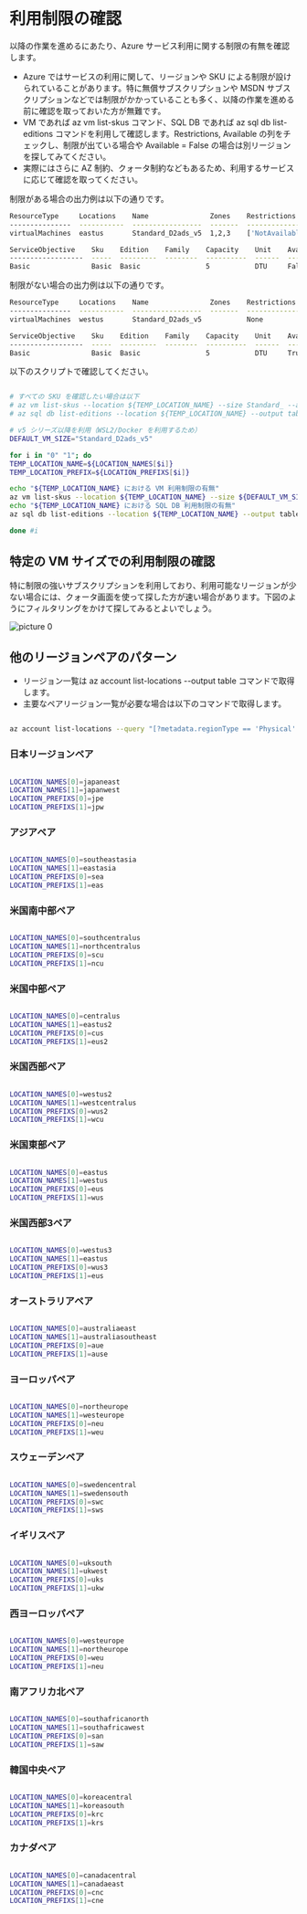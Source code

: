 # 利用制限の確認

以降の作業を進めるにあたり、Azure サービス利用に関する制限の有無を確認します。

- Azure ではサービスの利用に関して、リージョンや SKU による制限が設けられていることがあります。特に無償サブスクリプションや MSDN サブスクリプションなどでは制限がかかっていることも多く、以降の作業を進める前に確認を取っておいた方が無難です。
- VM であれば az vm list-skus コマンド、SQL DB であれば az sql db list-editions コマンドを利用して確認します。Restrictions, Available の列をチェックし、制限が出ている場合や Available = False の場合は別リージョンを探してみてください。
- 実際にはさらに AZ 制約、クォータ制約などもあるため、利用するサービスに応じて確認を取ってください。

制限がある場合の出力例は以下の通りです。

```bash
ResourceType     Locations    Name               Zones    Restrictions
---------------  -----------  -----------------  -------  ----------------------------------------------------------------------------------------------------------------------------------------------
virtualMachines  eastus       Standard_D2ads_v5  1,2,3    ['NotAvailableForSubscription, type: Location, locations: eastus', 'NotAvailableForSubscription, type: Zone, locations: eastus, zones: 1,2,3']

ServiceObjective    Sku    Edition    Family    Capacity    Unit    Available
------------------  -----  ---------  --------  ----------  ------  -----------
Basic               Basic  Basic                5           DTU     False
```

制限がない場合の出力例は以下の通りです。

```bash
ResourceType     Locations    Name               Zones    Restrictions
---------------  -----------  -----------------  -------  --------------
virtualMachines  westus       Standard_D2ads_v5           None

ServiceObjective    Sku    Edition    Family    Capacity    Unit    Available
------------------  -----  ---------  --------  ----------  ------  -----------
Basic               Basic  Basic                5           DTU     True
```

以下のスクリプトで確認してください。

``` bash

# すべての SKU を確認したい場合は以下
# az vm list-skus --location ${TEMP_LOCATION_NAME} --size Standard_ --all --output table
# az sql db list-editions --location ${TEMP_LOCATION_NAME} --output table

# v5 シリーズ以降を利用（WSL2/Docker を利用するため）
DEFAULT_VM_SIZE="Standard_D2ads_v5"

for i in "0" "1"; do
TEMP_LOCATION_NAME=${LOCATION_NAMES[$i]}
TEMP_LOCATION_PREFIX=${LOCATION_PREFIXS[$i]}

echo "${TEMP_LOCATION_NAME} における VM 利用制限の有無"
az vm list-skus --location ${TEMP_LOCATION_NAME} --size ${DEFAULT_VM_SIZE} --all --output table
echo "${TEMP_LOCATION_NAME} における SQL DB 利用制限の有無"
az sql db list-editions --location ${TEMP_LOCATION_NAME} --output table --subscription ${SUBSCRIPTION_ID_MGMT} --edition "Basic"

done #i

```

## 特定の VM サイズでの利用制限の確認

特に制限の強いサブスクリプションを利用しており、利用可能なリージョンが少ない場合には、クォータ画面を使って探した方が速い場合があります。下図のようにフィルタリングをかけて探してみるとよいでしょう。

![picture 0](./images/28b39cdee599c25d9b6c511ade87efaabf1124ebef6a39552ed6876952431fc1.png)  

## 他のリージョンペアのパターン

- リージョン一覧は az account list-locations --output table コマンドで取得します。
- 主要なペアリージョン一覧が必要な場合は以下のコマンドで取得します。

```bash

az account list-locations --query "[?metadata.regionType == 'Physical' && metadata.regionCategory == 'Recommended'].{RegionDisplayName:displayName, RegionName:name, PairedRegion:metadata.pairedRegion[0].name}" --output table

```

### 日本リージョンペア

```bash

LOCATION_NAMES[0]=japaneast
LOCATION_NAMES[1]=japanwest
LOCATION_PREFIXS[0]=jpe
LOCATION_PREFIXS[1]=jpw

```

### アジアペア

```bash

LOCATION_NAMES[0]=southeastasia
LOCATION_NAMES[1]=eastasia
LOCATION_PREFIXS[0]=sea
LOCATION_PREFIXS[1]=eas

```

### 米国南中部ペア

```bash

LOCATION_NAMES[0]=southcentralus
LOCATION_NAMES[1]=northcentralus
LOCATION_PREFIXS[0]=scu
LOCATION_PREFIXS[1]=ncu

```

### 米国中部ペア

```bash

LOCATION_NAMES[0]=centralus
LOCATION_NAMES[1]=eastus2
LOCATION_PREFIXS[0]=cus
LOCATION_PREFIXS[1]=eus2

```

### 米国西部ペア

```bash

LOCATION_NAMES[0]=westus2
LOCATION_NAMES[1]=westcentralus
LOCATION_PREFIXS[0]=wus2
LOCATION_PREFIXS[1]=wcu

```

### 米国東部ペア

```bash

LOCATION_NAMES[0]=eastus
LOCATION_NAMES[1]=westus
LOCATION_PREFIXS[0]=eus
LOCATION_PREFIXS[1]=wus

```

### 米国西部3ペア

```bash

LOCATION_NAMES[0]=westus3
LOCATION_NAMES[1]=eastus
LOCATION_PREFIXS[0]=wus3
LOCATION_PREFIXS[1]=eus

```

### オーストラリアペア

```bash

LOCATION_NAMES[0]=australiaeast
LOCATION_NAMES[1]=australiasoutheast
LOCATION_PREFIXS[0]=aue
LOCATION_PREFIXS[1]=ause

```

### ヨーロッパペア

```bash

LOCATION_NAMES[0]=northeurope
LOCATION_NAMES[1]=westeurope
LOCATION_PREFIXS[0]=neu
LOCATION_PREFIXS[1]=weu

```

### スウェーデンペア

```bash

LOCATION_NAMES[0]=swedencentral
LOCATION_NAMES[1]=swedensouth
LOCATION_PREFIXS[0]=swc
LOCATION_PREFIXS[1]=sws

```

### イギリスペア

```bash

LOCATION_NAMES[0]=uksouth
LOCATION_NAMES[1]=ukwest
LOCATION_PREFIXS[0]=uks
LOCATION_PREFIXS[1]=ukw

```

### 西ヨーロッパペア

```bash

LOCATION_NAMES[0]=westeurope
LOCATION_NAMES[1]=northeurope
LOCATION_PREFIXS[0]=weu
LOCATION_PREFIXS[1]=neu

```

### 南アフリカ北ペア

```bash

LOCATION_NAMES[0]=southafricanorth
LOCATION_NAMES[1]=southafricawest
LOCATION_PREFIXS[0]=san
LOCATION_PREFIXS[1]=saw

```

### 韓国中央ペア

```bash

LOCATION_NAMES[0]=koreacentral
LOCATION_NAMES[1]=koreasouth
LOCATION_PREFIXS[0]=krc
LOCATION_PREFIXS[1]=krs

```

### カナダペア

```bash

LOCATION_NAMES[0]=canadacentral
LOCATION_NAMES[1]=canadaeast
LOCATION_PREFIXS[0]=cnc
LOCATION_PREFIXS[1]=cne

```

